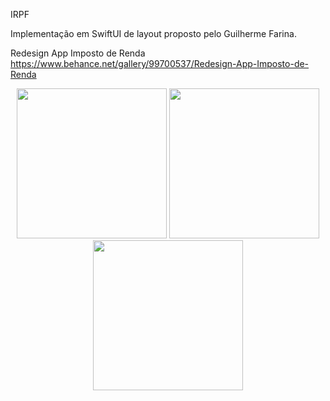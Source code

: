 IRPF

Implementação em SwiftUI de layout proposto pelo Guilherme Farina.

Redesign App Imposto de Renda
https://www.behance.net/gallery/99700537/Redesign-App-Imposto-de-Renda

<p align="center">
  <img src="https://user-images.githubusercontent.com/16376748/88340181-bc915280-cd11-11ea-8fa5-87320cfe1085.png" width="240">
  <img src="https://user-images.githubusercontent.com/16376748/88340186-bef3ac80-cd11-11ea-9c27-3d0a54c84f30.png" width="240">
  <img src="https://user-images.githubusercontent.com/16376748/88340188-bf8c4300-cd11-11ea-880c-de9925e12785.png" width="240">
</p>
